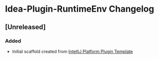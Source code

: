 <!-- Keep a Changelog guide -> https://keepachangelog.com -->

# Idea-Plugin-RuntimeEnv Changelog

## [Unreleased]
### Added
- Initial scaffold created from [IntelliJ Platform Plugin Template](https://github.com/JetBrains/intellij-platform-plugin-template)

